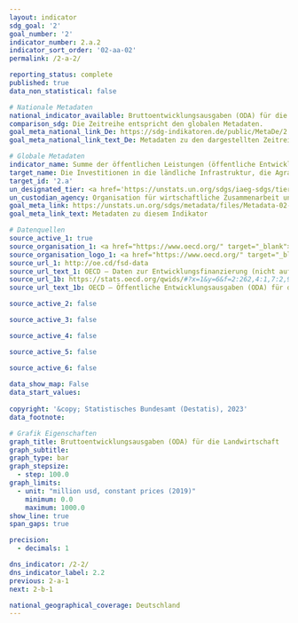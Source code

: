 ```yaml
---
layout: indicator    
sdg_goal: '2'    
goal_number: '2'    
indicator_number: 2.a.2    
indicator_sort_order: '02-aa-02'    
permalink: /2-a-2/    

reporting_status: complete    
published: true    
data_non_statistical: false    

# Nationale Metadaten    
national_indicator_available: Bruttoentwicklungsausgaben (ODA) für die Landwirtschaft    
comparison_sdg: Die Zeitreihe entspricht den globalen Metadaten.    
goal_meta_national_link_De: https://sdg-indikatoren.de/public/MetaDe/2.a.2.pdf
goal_meta_national_link_text_De: Metadaten zu den dargestellten Zeitreihen    

# Globale Metadaten    
indicator_name: Summe der öffentlichen Leistungen (öffentliche Entwicklungszusammenarbeit (ODA) plus sonstige öffentliche Ausgaben) für den Landwirtschaftssektor    
target_name: Die Investitionen in die ländliche Infrastruktur, die Agrarforschung und landwirtschaftliche Beratungsdienste, die Technologieentwicklung sowie Genbanken für Pflanzen und Nutztiere erhöhen, unter anderem durch verstärkte internationale Zusammenarbeit, um die landwirtschaftliche Produktionskapazität in den Entwicklungsländern und insbesondere den am wenigsten entwickelten Ländern zu verbessern    
target_id: '2.a'    
un_designated_tier: <a href='https://unstats.un.org/sdgs/iaeg-sdgs/tier-classification/' title='Klicken Sie hier um weitere Informationen zur UN-Tier-Klassifikation zu erhalten.'  target='_blank'>Tier I</a>    
un_custodian_agency: Organisation für wirtschaftliche Zusammenarbeit und Entwicklung (OECD)    
goal_meta_link: https://unstats.un.org/sdgs/metadata/files/Metadata-02-0A-02.pdf    
goal_meta_link_text: Metadaten zu diesem Indikator        

# Datenquellen
source_active_1: true
source_organisation_1: <a href="https://www.oecd.org/" target="_blank"> Organisation für wirtschaftliche Zusammenarbeit und Entwicklung (OECD) </a>
source_organisation_logo_1: <a href="https://www.oecd.org/" target="_blank"><img src="https://g205sdgs.github.io/sdg-indicators/public/OrgImgDe/oecd.png" alt="Logo oecd" style="height:60px; width:148px"/></a>
source_url_1: http://oe.cd/fsd-data
source_url_text_1: OECD – Daten zur Entwicklungsfinanzierung (nicht auf Deutsch verfügbar)
source_url_1b: https://stats.oecd.org/qwids/#?x=1&y=6&f=2:262,4:1,7:2,9:85,3:268,5:3,8:85&q=2:262+4:1,2+7:2+9:85+3:51,268+5:3+8:85+1:2,10+6:2010,2011,2012,2013,2014,2015,2016,2017,2018,2019,2020,2021
source_url_text_1b: OECD – Öffentliche Entwicklungsausgaben (ODA) für die Landwirtschaft (nicht auf Deutsch verfügbar)

source_active_2: false

source_active_3: false

source_active_4: false

source_active_5: false

source_active_6: false
    
data_show_map: False    
data_start_values:     
    
copyright: '&copy; Statistisches Bundesamt (Destatis), 2023'    
data_footnote:     

# Grafik Eigenschaften    
graph_title: Bruttoentwicklungsausgaben (ODA) für die Landwirtschaft
graph_subtitle:     
graph_type: bar
graph_stepsize: 
  - step: 100.0    
graph_limits:
  - unit: "million usd, constant prices (2019)"
    minimum: 0.0
    maximum: 1000.0
show_line: true
span_gaps: true

precision:
  - decimals: 1    

dns_indicator: /2-2/
dns_indicator_label: 2.2
previous: 2-a-1    
next: 2-b-1    

national_geographical_coverage: Deutschland    
---
```


<span></span>